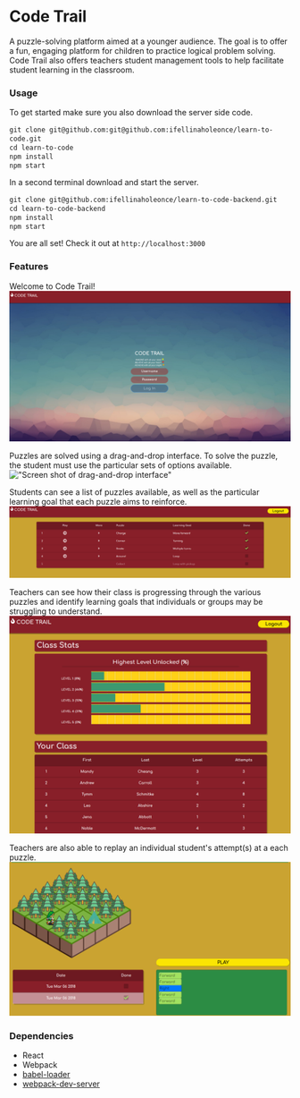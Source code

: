 Code Trail
=====================

A puzzle-solving platform aimed at a younger audience. The goal is to offer a fun, engaging platform for children to practice logical problem solving. Code Trail also offers teachers student management tools to help facilitate student learning in the classroom.

### Usage

To get started make sure you also download the server side code.

```
git clone git@github.com:git@github.com:ifellinaholeonce/learn-to-code.git
cd learn-to-code
npm install
npm start
```

In a second terminal download and start the server.

```
git clone git@github.com:ifellinaholeonce/learn-to-code-backend.git
cd learn-to-code-backend
npm install
npm start
```

You are all set! Check it out at `http://localhost:3000`

### Features

Welcome to Code Trail!
!["Screen shot of landing page"](https://github.com/ifellinaholeonce/learn-to-code/blob/master/docs/final-1.png)

Puzzles are solved using a drag-and-drop interface. To solve the puzzle, the student must use the particular sets of options available.
!["Screen shot of drag-and-drop interface"](https://github.com/ifellinaholeonce/learn-to-code/blob/master/docs/final-drag-and-drop.png)

Students can see a list of puzzles available, as well as the particular learning goal that each puzzle aims to reinforce.
!["Screen shot of puzzle list"](https://github.com/ifellinaholeonce/learn-to-code/blob/master/docs/final-puzzle-list.png)

Teachers can see how their class is progressing through the various puzzles and identify learning goals that individuals or groups may be struggling to understand.
!["Screen shot of teacher view"](https://github.com/ifellinaholeonce/learn-to-code/blob/master/docs/Screenshot%20from%202018-03-27%2019-41-46.png)

Teachers are also able to replay an individual student's attempt(s) at a each puzzle.
!["Screen shot of replay"](https://github.com/ifellinaholeonce/learn-to-code/blob/master/docs/Screenshot%20from%202018-03-27%2019-42-25.png)

### Dependencies

* React
* Webpack
* [babel-loader](https://github.com/babel/babel-loader)
* [webpack-dev-server](https://github.com/webpack/webpack-dev-server)
